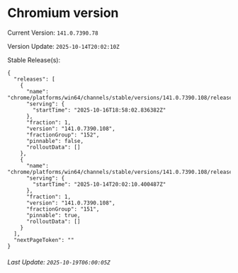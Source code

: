 # Chromium version

Current Version: `141.0.7390.78`

Version Update: `2025-10-14T20:02:10Z`

Stable Release(s):
```
{
  "releases": [
    {
      "name": "chrome/platforms/win64/channels/stable/versions/141.0.7390.108/releases/1760641082",
      "serving": {
        "startTime": "2025-10-16T18:58:02.836382Z"
      },
      "fraction": 1,
      "version": "141.0.7390.108",
      "fractionGroup": "152",
      "pinnable": false,
      "rolloutData": []
    },
    {
      "name": "chrome/platforms/win64/channels/stable/versions/141.0.7390.108/releases/1760472130",
      "serving": {
        "startTime": "2025-10-14T20:02:10.400487Z"
      },
      "fraction": 1,
      "version": "141.0.7390.108",
      "fractionGroup": "151",
      "pinnable": true,
      "rolloutData": []
    }
  ],
  "nextPageToken": ""
}
```

###### Last Update: `2025-10-19T06:00:05Z`
        